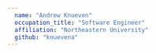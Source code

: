 ```yaml
---
  name: "Andrew Knueven"
  occupation_title: "Software Engineer"
  affiliation: "Northeastern University"
  github: "knuevena"
---
```

